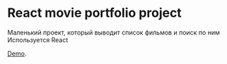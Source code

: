 # React movie portfolio project
Маленький проект, который выводит список фильмов и поиск по ним
Используется React

[Demo](https://redline111111.github.io/movies/).

